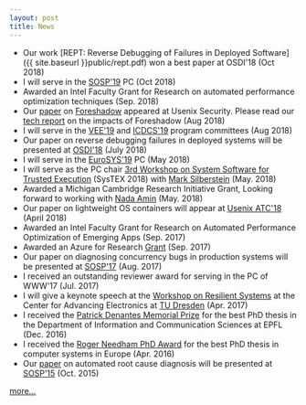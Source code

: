```yaml
---
layout: post
title: News
---
```


* Our work [REPT: Reverse Debugging of Failures in Deployed Software]({{ site.baseurl }}public/rept.pdf) won a best paper at OSDI'18 (Oct 2018)
* I will serve in the [SOSP'19](https://www.sigops.org/sosp/sosp19/index.html) PC (Oct 2018)
* Awarded an Intel Faculty Grant for Research on automated performance optimization techniques (Sep. 2018)
* Our [paper](https://foreshadowattack.eu/foreshadow.pdf) on [Foreshadow](https://foreshadowattack.com) appeared at Usenix Security. Please read our [tech report](https://foreshadowattack.eu/foreshadow-NG.pdf) on the impacts of Foreshadow (Aug 2018) 
* I will serve in the [VEE'19](https://conf.researchr.org/home/vee-2019) and [ICDCS'19](http://theory.utdallas.edu/ICDCS2019/) program committees (Aug 2018)
* Our paper on reverse debugging failures in deployed systems will be presented at [OSDI'18](https://www.usenix.org/conference/osdi18) (July 2018)
* I will serve in the [EuroSYS'19](https://www.eurosys2019.org/) PC (May 2018)
* I will serve as the PC chair [3rd Workshop on System Software for Trusted Execution](https://systex18.ibr.cs.tu-bs.de/) (SysTEX 2018) with [Mark Silberstein](https://sites.google.com/site/silbersteinmark/) (May. 2018)
* Awarded a Michigan Cambridge Research Initiative Grant, Looking forward to working with [Nada Amin](http://lampwww.epfl.ch/~amin/cv/) (May. 2018)
* Our paper on lightweight OS containers will appear at [Usenix ATC'18](https://www.usenix.org/conference/atc18/presentation/thalheim) (April 2018)
* Awarded an Intel Faculty Grant for Research on Automated Performance Optimization of Emerging Apps (Sep. 2017)
* Awarded an Azure for Research [Grant](https://www.microsoft.com/en-us/research/academic-program/microsoft-azure-for-research/) (Sep. 2017)
* Our paper on diagnosing concurrency bugs in production systems will be presented at [SOSP'17](https://www.sigops.org/sosp/sosp17/) (Aug. 2017)
* I received an outstanding reviewer award for serving in the PC of WWW'17 (Jul. 2017)
* I will give a keynote speech at the [Workshop on Resilient Systems](https://cfaed.tu-dresden.de/research-program/resilience/workshop-on-resilient-systems/about) at the Center for Advancing Electronics at [TU Dresden](https://tu-dresden.de/?set_language=en) (Apr. 2017)
* I received the [Patrick Denantes Memorial Prize](http://research-office.epfl.ch/financements/internal-non-profit/distinctions/denantes) for the best PhD thesis in the Department of Information and Communication Sciences at EPFL (Dec. 2016)
* I received the [Roger Needham PhD Award](http://www.eurosys.org/awards/needham-award) for the best PhD thesis in computer systems in Europe (Apr. 2016)
* Our [paper](http://dslab.epfl.ch/pubs/gist.pdf) on automated root cause diagnosis will be presented at [SOSP'15](http://www.ssrc.ucsc.edu/sosp15/) (Oct. 2015)

<a href="{{ site.baseurl }}news">more...</a>